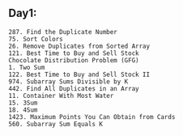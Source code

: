## Day1:
    287. Find the Duplicate Number
    75. Sort Colors
    26. Remove Duplicates from Sorted Array
    121. Best Time to Buy and Sell Stock
    Chocolate Distribution Problem (GFG)
    1. Two Sum
    122. Best Time to Buy and Sell Stock II
    974. Subarray Sums Divisible by K
    442. Find All Duplicates in an Array
    11. Container With Most Water
    15. 3Sum
    18. 4Sum
    1423. Maximum Points You Can Obtain from Cards
    560. Subarray Sum Equals K

    


